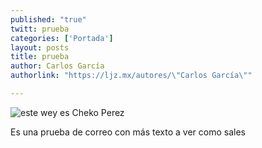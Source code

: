 ```yaml
---
published: "true"
twitt: prueba
categories: ['Portada']
layout: posts
title: prueba
author: Carlos García
authorlink: "https://ljz.mx/autores/\"Carlos García\""

---
```


![este wey es Cheko Perez](http://i.imgur.com/7fs9P4Zm.jpg)

Es una prueba de correo con más texto a ver como sales
